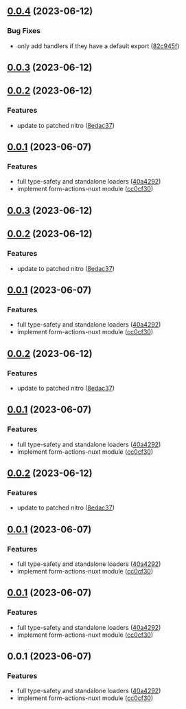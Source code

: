 ## [0.0.4](https://github.com/Hebilicious/form-actions-nuxt/compare/v0.0.3...v0.0.4) (2023-06-12)


### Bug Fixes

* only add handlers if they have a default export ([82c945f](https://github.com/Hebilicious/form-actions-nuxt/commit/82c945f6768471a9a53e696a5aca0628be77d56b))



## [0.0.3](https://github.com/Hebilicious/form-actions-nuxt/compare/v0.0.2...v0.0.3) (2023-06-12)



## [0.0.2](https://github.com/Hebilicious/form-actions-nuxt/compare/v0.0.1...v0.0.2) (2023-06-12)


### Features

* update to patched nitro ([8edac37](https://github.com/Hebilicious/form-actions-nuxt/commit/8edac37af55850208f8197f9f78521c298f5451d))



## [0.0.1](https://github.com/Hebilicious/form-actions-nuxt/compare/cc0cf3028fbaf05513851f2091c1410400e79d5c...v0.0.1) (2023-06-07)


### Features

* full type-safety and standalone loaders ([40a4292](https://github.com/Hebilicious/form-actions-nuxt/commit/40a4292b1e6595e4cd9e17d6a467a61cffa87910))
* implement form-actions-nuxt module ([cc0cf30](https://github.com/Hebilicious/form-actions-nuxt/commit/cc0cf3028fbaf05513851f2091c1410400e79d5c))



## [0.0.3](https://github.com/Hebilicious/form-actions-nuxt/compare/v0.0.2...v0.0.3) (2023-06-12)



## [0.0.2](https://github.com/Hebilicious/form-actions-nuxt/compare/v0.0.1...v0.0.2) (2023-06-12)


### Features

* update to patched nitro ([8edac37](https://github.com/Hebilicious/form-actions-nuxt/commit/8edac37af55850208f8197f9f78521c298f5451d))



## [0.0.1](https://github.com/Hebilicious/form-actions-nuxt/compare/cc0cf3028fbaf05513851f2091c1410400e79d5c...v0.0.1) (2023-06-07)


### Features

* full type-safety and standalone loaders ([40a4292](https://github.com/Hebilicious/form-actions-nuxt/commit/40a4292b1e6595e4cd9e17d6a467a61cffa87910))
* implement form-actions-nuxt module ([cc0cf30](https://github.com/Hebilicious/form-actions-nuxt/commit/cc0cf3028fbaf05513851f2091c1410400e79d5c))



## [0.0.2](https://github.com/Hebilicious/form-actions-nuxt/compare/v0.0.1...v0.0.2) (2023-06-12)


### Features

* update to patched nitro ([8edac37](https://github.com/Hebilicious/form-actions-nuxt/commit/8edac37af55850208f8197f9f78521c298f5451d))



## [0.0.1](https://github.com/Hebilicious/form-actions-nuxt/compare/cc0cf3028fbaf05513851f2091c1410400e79d5c...v0.0.1) (2023-06-07)


### Features

* full type-safety and standalone loaders ([40a4292](https://github.com/Hebilicious/form-actions-nuxt/commit/40a4292b1e6595e4cd9e17d6a467a61cffa87910))
* implement form-actions-nuxt module ([cc0cf30](https://github.com/Hebilicious/form-actions-nuxt/commit/cc0cf3028fbaf05513851f2091c1410400e79d5c))



## [0.0.2](https://github.com/Hebilicious/form-actions-nuxt/compare/v0.0.1...v0.0.2) (2023-06-12)


### Features

* update to patched nitro ([8edac37](https://github.com/Hebilicious/form-actions-nuxt/commit/8edac37af55850208f8197f9f78521c298f5451d))



## [0.0.1](https://github.com/Hebilicious/form-actions-nuxt/compare/cc0cf3028fbaf05513851f2091c1410400e79d5c...v0.0.1) (2023-06-07)


### Features

* full type-safety and standalone loaders ([40a4292](https://github.com/Hebilicious/form-actions-nuxt/commit/40a4292b1e6595e4cd9e17d6a467a61cffa87910))
* implement form-actions-nuxt module ([cc0cf30](https://github.com/Hebilicious/form-actions-nuxt/commit/cc0cf3028fbaf05513851f2091c1410400e79d5c))



## [0.0.1](https://github.com/Hebilicious/form-actions-nuxt/compare/cc0cf3028fbaf05513851f2091c1410400e79d5c...v0.0.1) (2023-06-07)


### Features

* full type-safety and standalone loaders ([40a4292](https://github.com/Hebilicious/form-actions-nuxt/commit/40a4292b1e6595e4cd9e17d6a467a61cffa87910))
* implement form-actions-nuxt module ([cc0cf30](https://github.com/Hebilicious/form-actions-nuxt/commit/cc0cf3028fbaf05513851f2091c1410400e79d5c))



## 0.0.1 (2023-06-07)


### Features

* full type-safety and standalone loaders ([40a4292](https://github.com/Hebilicious/form-actions-nuxt/commit/40a4292b1e6595e4cd9e17d6a467a61cffa87910))
* implement form-actions-nuxt module ([cc0cf30](https://github.com/Hebilicious/form-actions-nuxt/commit/cc0cf3028fbaf05513851f2091c1410400e79d5c))



